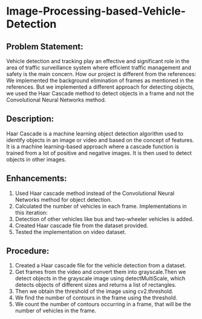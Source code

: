 # Image-Processing-based-Vehicle-Detection

## Problem Statement:
Vehicle detection and tracking play an effective and significant role in the area of traffic
surveillance system where efficient traffic management and safety is the main concern.
How our project is different from the references:
We implemented the background elimination of frames as mentioned in the references.
But we implemented a different approach for detecting objects, we used the Haar
Cascade method to detect objects in a frame and not the Convolutional Neural Networks
method.
## Description:
Haar Cascade is a machine learning object detection algorithm used to identify objects
in an image or video and based on the concept of features. It is a machine learning-based
approach where a cascade function is trained from a lot of positive and negative images.
It is then used to detect objects in other images.
## Enhancements:
1. Used Haar cascade method instead of the Convolutional Neural Networks
method for object detection.
2. Calculated the number of vehicles in each frame.
Implementations in this iteration:
1. Detection of other vehicles like bus and two-wheeler vehicles is added.
2. Created Haar cascade file from the dataset provided.
3. Tested the implementation on video dataset.
## Procedure:
1. Created a Haar cascade file for the vehicle detection from a dataset.
2. Get frames from the video and convert them into grayscale.Then we detect
objects in the grayscale image using detectMultiScale, which detects objects of
different sizes and returns a list of rectangles.
3. Then we obtain the threshold of the image using cv2.threshold.
4. We find the number of contours in the frame using the threshold.
5. We count the number of contours occurring in a frame, that will be the number of
vehicles in the frame.


